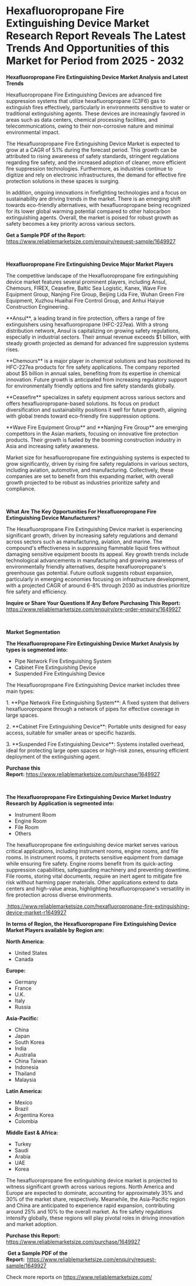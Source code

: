 <p><h1>Hexafluoropropane Fire Extinguishing Device Market Research Report Reveals The Latest Trends And Opportunities of this Market for Period from 2025 - 2032</h1></p><p><strong>Hexafluoropropane Fire Extinguishing Device Market Analysis and Latest Trends</strong></p>
<p><p>Hexafluoropropane Fire Extinguishing Devices are advanced fire suppression systems that utilize hexafluoropropane (C3F6) gas to extinguish fires effectively, particularly in environments sensitive to water or traditional extinguishing agents. These devices are increasingly favored in areas such as data centers, chemical processing facilities, and telecommunications, owing to their non-corrosive nature and minimal environmental impact.</p><p>The Hexafluoropropane Fire Extinguishing Device Market is expected to grow at a CAGR of 5.1% during the forecast period. This growth can be attributed to rising awareness of safety standards, stringent regulations regarding fire safety, and the increased adoption of cleaner, more efficient fire suppression technologies. Furthermore, as industries continue to digitize and rely on electronic infrastructures, the demand for effective fire protection solutions in these spaces is surging. </p><p>In addition, ongoing innovations in firefighting technologies and a focus on sustainability are driving trends in the market. There is an emerging shift towards eco-friendly alternatives, with hexafluoropropane being recognized for its lower global warming potential compared to other halocarbon extinguishing agents. Overall, the market is poised for robust growth as safety becomes a key priority across various sectors.</p></p>
<p><strong>Get a Sample PDF of the Report:&nbsp;</strong> <a href="https://www.reliablemarketsize.com/enquiry/request-sample/1649927?utm_campaign=3045&utm_medium=2&utm_source=Github&utm_content=ia&utm_term=23032025&utm_id=hexafluoropropane-fire-extinguishing-device">https://www.reliablemarketsize.com/enquiry/request-sample/1649927</a></p>
<p>&nbsp;</p>
<p><strong>Hexafluoropropane Fire Extinguishing Device Major Market Players</strong></p>
<p><p>The competitive landscape of the Hexafluoropropane fire extinguishing device market features several prominent players, including Ansul, Chemours, FIREX, Ceasefire, Baltic Sea Logistic, Kanex, Wave Fire Equipment Group, Nanjing Fire Group, Beijing Lida Fire, Wuhan Green Fire Equipment, Xuzhou Huaihai Fire Control Group, and Anhui Haiyue Construction Engineering.</p><p>**Ansul**, a leading brand in fire protection, offers a range of fire extinguishers using hexafluoropropane (HFC-227ea). With a strong distribution network, Ansul is capitalizing on growing safety regulations, especially in industrial sectors. Their annual revenue exceeds $1 billion, with steady growth projected as demand for advanced fire suppression systems rises.</p><p>**Chemours** is a major player in chemical solutions and has positioned its HFC-227ea products for fire safety applications. The company reported about $5 billion in annual sales, benefiting from its expertise in chemical innovation. Future growth is anticipated from increasing regulatory support for environmentally friendly options and fire safety standards globally.</p><p>**Ceasefire** specializes in safety equipment across various sectors and offers hexafluoropropane-based solutions. Its focus on product diversification and sustainability positions it well for future growth, aligning with global trends toward eco-friendly fire suppression options.</p><p>**Wave Fire Equipment Group** and **Nanjing Fire Group** are emerging competitors in the Asian markets, focusing on innovative fire protection products. Their growth is fueled by the booming construction industry in Asia and increasing safety awareness.</p><p>Market size for hexafluoropropane fire extinguishing systems is expected to grow significantly, driven by rising fire safety regulations in various sectors, including aviation, automotive, and manufacturing. Collectively, these companies are set to benefit from this expanding market, with overall growth projected to be robust as industries prioritize safety and compliance.</p></p>
<p>&nbsp;</p>
<p><strong>What Are The Key Opportunities For Hexafluoropropane Fire Extinguishing Device Manufacturers?</strong></p>
<p><p>The Hexafluoropropane Fire Extinguishing Device market is experiencing significant growth, driven by increasing safety regulations and demand across sectors such as manufacturing, aviation, and marine. The compound's effectiveness in suppressing flammable liquid fires without damaging sensitive equipment boosts its appeal. Key growth trends include technological advancements in manufacturing and growing awareness of environmentally friendly alternatives, despite hexafluoropropane's greenhouse gas potential. Future outlook suggests robust expansion, particularly in emerging economies focusing on infrastructure development, with a projected CAGR of around 6-8% through 2030 as industries prioritize fire safety and efficiency.</p></p>
<p><strong>Inquire or Share Your Questions If Any Before Purchasing This Report:</strong> <a href="https://www.reliablemarketsize.com/enquiry/pre-order-enquiry/1649927?utm_campaign=3045&utm_medium=2&utm_source=Github&utm_content=ia&utm_term=23032025&utm_id=hexafluoropropane-fire-extinguishing-device">https://www.reliablemarketsize.com/enquiry/pre-order-enquiry/1649927</a></p>
<p>&nbsp;</p>
<p><strong>Market Segmentation</strong></p>
<p><strong>The Hexafluoropropane Fire Extinguishing Device Market Analysis by types is segmented into:</strong></p>
<p><ul><li>Pipe Network Fire Extinguishing System</li><li>Cabinet Fire Extinguishing Device</li><li>Suspended Fire Extinguishing Device</li></ul></p>
<p><p>The Hexafluoropropane Fire Extinguishing Device market includes three main types: </p><p>1. **Pipe Network Fire Extinguishing System**: A fixed system that delivers hexafluoropropane through a network of pipes for effective coverage in large spaces.</p><p>  </p><p>2. **Cabinet Fire Extinguishing Device**: Portable units designed for easy access, suitable for smaller areas or specific hazards.</p><p>3. **Suspended Fire Extinguishing Device**: Systems installed overhead, ideal for protecting large open spaces or high-risk zones, ensuring efficient deployment of the extinguishing agent.</p></p>
<p><strong>Purchase this Report:&nbsp;</strong><a href="https://www.reliablemarketsize.com/purchase/1649927?utm_campaign=3045&utm_medium=2&utm_source=Github&utm_content=ia&utm_term=23032025&utm_id=hexafluoropropane-fire-extinguishing-device">https://www.reliablemarketsize.com/purchase/1649927</a></p>
<p>&nbsp;</p>
<p><strong>The Hexafluoropropane Fire Extinguishing Device Market Industry Research by Application is segmented into:</strong></p>
<p><ul><li>Instrument Room</li><li>Engine Room</li><li>File Room</li><li>Others</li></ul></p>
<p><p>The hexafluoropropane fire extinguishing device market serves various critical applications, including instrument rooms, engine rooms, and file rooms. In instrument rooms, it protects sensitive equipment from damage while ensuring fire safety. Engine rooms benefit from its quick-acting suppression capabilities, safeguarding machinery and preventing downtime. File rooms, storing vital documents, require an inert agent to mitigate fire risk without harming paper materials. Other applications extend to data centers and high-value areas, highlighting hexafluoropropane's versatility in fire protection across diverse environments.</p></p>
<p><a href="https://www.reliablemarketsize.com/hexafluoropropane-fire-extinguishing-device-market-r1649927?utm_campaign=3045&utm_medium=2&utm_source=Github&utm_content=ia&utm_term=23032025&utm_id=hexafluoropropane-fire-extinguishing-device">&nbsp;https://www.reliablemarketsize.com/hexafluoropropane-fire-extinguishing-device-market-r1649927</a></p>
<p><strong>In terms of Region, the Hexafluoropropane Fire Extinguishing Device Market Players available by Region are:</strong></p>
<p>
    <p> <strong> North America: </strong>
        <ul>
            <li>United States</li>
            <li>Canada</li>
        </ul>
        </p> 
    <p> <strong> Europe: </strong>
        <ul>
            <li>Germany</li>
            <li>France</li>
            <li>U.K.</li>
            <li>Italy</li>
            <li>Russia</li>
        </ul>
        </p> 
    <p> <strong> Asia-Pacific: </strong>
        <ul>
            <li>China</li>
            <li>Japan</li>
            <li>South Korea</li>
            <li>India</li>
            <li>Australia</li>
            <li>China Taiwan</li>
            <li>Indonesia</li>
            <li>Thailand</li>
            <li>Malaysia</li>
        </ul>
        </p> 
    <p> <strong> Latin America: </strong>
        <ul>
            <li>Mexico</li>
            <li>Brazil</li>
            <li>Argentina Korea</li>
            <li>Colombia</li>
        </ul>
        </p> 
    <p> <strong> Middle East & Africa: </strong>
        <ul>
            <li>Turkey</li>
            <li>Saudi</li>
            <li>Arabia</li>
            <li>UAE</li>
            <li>Korea</li>
        </ul>
    </p>
    </p>
<p><p>The hexafluoropropane fire extinguishing device market is projected to witness significant growth across various regions. North America and Europe are expected to dominate, accounting for approximately 35% and 30% of the market share, respectively. Meanwhile, the Asia-Pacific region and China are anticipated to experience rapid expansion, contributing around 25% and 10% to the overall market. As fire safety regulations intensify globally, these regions will play pivotal roles in driving innovation and market adoption.</p></p>
<p><strong>Purchase this Report: </strong><a href="https://www.reliablemarketsize.com/purchase/1649927?utm_campaign=3045&utm_medium=2&utm_source=Github&utm_content=ia&utm_term=23032025&utm_id=hexafluoropropane-fire-extinguishing-device">https://www.reliablemarketsize.com/purchase/1649927</a></p>
<p>&nbsp;<strong>Get a Sample PDF of the Report:&nbsp;&nbsp;</strong><a href="https://www.reliablemarketsize.com/enquiry/request-sample/1649927?utm_campaign=3045&utm_medium=2&utm_source=Github&utm_content=ia&utm_term=23032025&utm_id=hexafluoropropane-fire-extinguishing-device">https://www.reliablemarketsize.com/enquiry/request-sample/1649927</a></p>
<p><strong></strong></p>
<p>Check more reports on <a href="https://www.reliablemarketsize.com/?utm_campaign=3045&utm_medium=2&utm_source=Github&utm_content=ia&utm_term=23032025&utm_id=hexafluoropropane-fire-extinguishing-device">https://www.reliablemarketsize.com/</a></p>